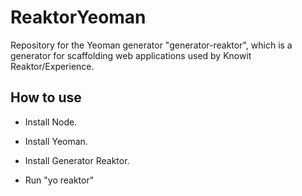 # ReaktorYeoman

Repository for the Yeoman generator "generator-reaktor", which is a generator for scaffolding web applications used by Knowit Reaktor/Experience.

## How to use

- Install Node.
- Install Yeoman.
- Install Generator Reaktor.

- Run "yo reaktor"
